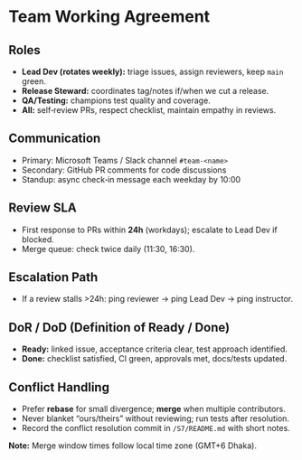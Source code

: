 # Team Working Agreement

## Roles
- **Lead Dev (rotates weekly):** triage issues, assign reviewers, keep `main` green.
- **Release Steward:** coordinates tag/notes if/when we cut a release.
- **QA/Testing:** champions test quality and coverage.
- **All:** self‑review PRs, respect checklist, maintain empathy in reviews.

## Communication
- Primary: Microsoft Teams / Slack channel `#team-<name>`
- Secondary: GitHub PR comments for code discussions
- Standup: async check‑in message each weekday by 10:00

## Review SLA
- First response to PRs within **24h** (workdays); escalate to Lead Dev if blocked.
- Merge queue: check twice daily (11:30, 16:30).

## Escalation Path
- If a review stalls >24h: ping reviewer → ping Lead Dev → ping instructor.

## DoR / DoD (Definition of Ready / Done)
- **Ready:** linked issue, acceptance criteria clear, test approach identified.
- **Done:** checklist satisfied, CI green, approvals met, docs/tests updated.

## Conflict Handling
- Prefer **rebase** for small divergence; **merge** when multiple contributors.
- Never blanket “ours/theirs” without reviewing; run tests after resolution.
- Record the conflict resolution commit in `/S7/README.md` with short notes.

 **Note:** Merge window times follow local time zone (GMT+6 Dhaka).


